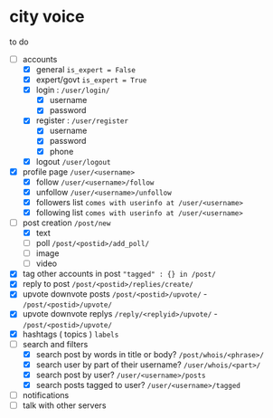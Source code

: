 # city voice

to do

- [ ] accounts
    - [x] general `is_expert = False`
    - [x] expert/govt `is_expert = True`
    - [x] login : `/user/login/`
        - [x] username
        - [x] password
        <!-- - [ ] else : 
            - [ ] phone
                - [ ] otp
                - [x] phone and password? `username = User.objects.get(phone=phone)` -->
    - [x] register : `/user/register`
        - [x] username
        - [x] password
        - [x] phone
    - [x] logout `/user/logout`
- [x] profile page `/user/<username>`
    - [x] follow `/user/<username>/follow`
    - [x] unfollow `/user/<username>/unfollow`
    - [x] followers list `comes with userinfo at /user/<username>`
    - [x] following list `comes with userinfo at /user/<username>`
- [ ] post creation `/post/new`
    - [x]  text
    - [ ] poll `/post/<postid>/add_poll/`
    - [ ]  image
    - [ ]  video
- [x] tag other accounts in post `"tagged" : {} in /post/`
- [x] reply to post `/post/<postid>/replies/create/`
- [x] upvote downvote posts `/post/<postid>/upvote/` - `/post/<postid>/upvote/`
- [x] upvote downvote replys `/reply/<replyid>/upvote/` - `/post/<postid>/upvote/`
- [x] hashtags ( topics ) `labels`
- [ ] search and filters
    - [x] search post by words in title or body? `/post/whois/<phrase>/`
    - [x] search user by part of their username? `/user/whois/<part>/`
    - [x] search post by user? `/user/<username>/posts`
    - [x] search posts tagged to user? `/user/<username>/tagged`
- [ ] notifications
- [ ] talk with other servers